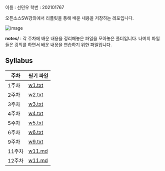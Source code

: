 이름 : 선민우
학번 : 202101767

오픈소스SW강의에서 리플릿을 통해 배운 내용을 저장하는 레포입니다.

![image](https://github.com/SunMinWoo02/origin/assets/170794273/20c19183-0ea9-45ac-873c-2cfb6e9d32d0)

**notes/** : 각 주차에 배운 내용을 정리해놓은 파일을 모아놓은 폴더입니다.
나머지 파일들은 강의를 하면서 배운 내용을 연습하기 위한 파일입니다.

## Syllabus
| 주차 | 필기 파일 |
|------|-----------|
| 1주차 | [w1.txt](notes/w1.txt) |
| 2주차 | [w2.txt](notes/w2.txt) |
| 3주차 | [w3.txt](notes/w3.txt) |
| 4주차 | [w4.txt](notes/w4.txt) |
| 5주차 | [w5.txt](notes/w5.txt) |
| 6주차 | [w6.txt](notes/w6.txt) |
| 9주차 | [w9.txt](notes/w9.txt) |
| 11주차 | [w11.md](notes/w11.md) |
| 12주차 | [w11.md](notes/w12.md) |


